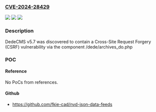 ### [CVE-2024-28429](https://cve.mitre.org/cgi-bin/cvename.cgi?name=CVE-2024-28429)
![](https://img.shields.io/static/v1?label=Product&message=n%2Fa&color=blue)
![](https://img.shields.io/static/v1?label=Version&message=n%2Fa&color=blue)
![](https://img.shields.io/static/v1?label=Vulnerability&message=n%2Fa&color=brighgreen)

### Description

DedeCMS v5.7 was discovered to contain a Cross-Site Request Forgery (CSRF) vulnerability via the component /dede/archives_do.php

### POC

#### Reference
No PoCs from references.

#### Github
- https://github.com/fkie-cad/nvd-json-data-feeds

